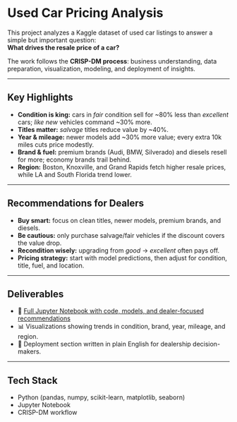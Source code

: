 # Used Car Pricing Analysis

This project analyzes a Kaggle dataset of used car listings to answer a simple but important question:  
**What drives the resale price of a car?**

The work follows the **CRISP-DM process**: business understanding, data preparation, visualization, modeling, and deployment of insights.

---

## Key Highlights
- **Condition is king:** cars in *fair* condition sell for ~80% less than *excellent* cars; *like new* vehicles command ~30% more.  
- **Titles matter:** *salvage* titles reduce value by ~40%.  
- **Year & mileage:** newer models add ~30% more value; every extra 10k miles cuts price modestly.  
- **Brand & fuel:** premium brands (Audi, BMW, Silverado) and diesels resell for more; economy brands trail behind.  
- **Region:** Boston, Knoxville, and Grand Rapids fetch higher resale prices, while LA and South Florida trend lower.  

---

## Recommendations for Dealers
- **Buy smart:** focus on clean titles, newer models, premium brands, and diesels.  
- **Be cautious:** only purchase salvage/fair vehicles if the discount covers the value drop.  
- **Recondition wisely:** upgrading from *good* → *excellent* often pays off.  
- **Pricing strategy:** start with model predictions, then adjust for condition, title, fuel, and location.  

---

## Deliverables
- 📓 [Full Jupyter Notebook with code, models, and dealer-focused recommendations](used_car_pricing_analysis.ipynb)  
- 📊 Visualizations showing trends in condition, brand, year, mileage, and region.  
- 📝 Deployment section written in plain English for dealership decision-makers.  

---

## Tech Stack
- Python (pandas, numpy, scikit-learn, matplotlib, seaborn)  
- Jupyter Notebook  
- CRISP-DM workflow
